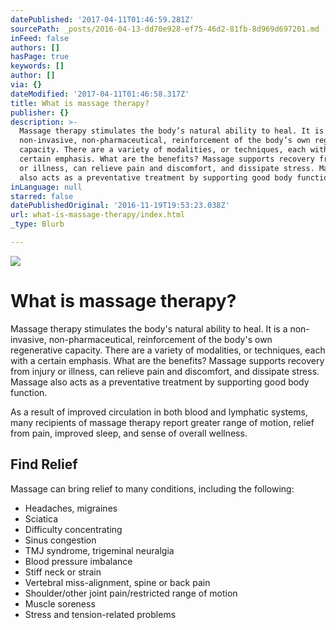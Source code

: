 ```yaml
---
datePublished: '2017-04-11T01:46:59.281Z'
sourcePath: _posts/2016-04-13-dd70e928-ef75-46d2-81fb-8d969d697201.md
inFeed: false
authors: []
hasPage: true
keywords: []
author: []
via: {}
dateModified: '2017-04-11T01:46:58.317Z'
title: What is massage therapy?
publisher: {}
description: >-
  Massage therapy stimulates the body’s natural ability to heal. It is a
  non-invasive, non-pharmaceutical, reinforcement of the body’s own regenerative
  capacity. There are a variety of modalities, or techniques, each with a
  certain emphasis. What are the benefits? Massage supports recovery from injury
  or illness, can relieve pain and discomfort, and dissipate stress. Massage
  also acts as a preventative treatment by supporting good body function.
inLanguage: null
starred: false
datePublishedOriginal: '2016-11-19T19:53:23.038Z'
url: what-is-massage-therapy/index.html
_type: Blurb

---
```

![](https://the-grid-user-content.s3-us-west-2.amazonaws.com/65aee99a-0b39-4ebb-a2b6-58b5310b2d25.jpg)

# **What is massage therapy?**

Massage therapy stimulates the body's natural ability to heal. It is a non-invasive, non-pharmaceutical, reinforcement of the body's own regenerative capacity. There are a variety of modalities, or techniques, each with a certain emphasis. What are the benefits? Massage supports recovery from injury or illness, can relieve pain and discomfort, and dissipate stress. Massage also acts as a preventative treatment by supporting good body function.

As a result of improved circulation in both blood and lymphatic systems, many recipients of massage therapy report greater range of motion, relief from pain, improved sleep, and sense of overall wellness.

## Find Relief

Massage can bring relief to many conditions, including the following:

* Headaches, migraines
* Sciatica
* Difficulty concentrating
* Sinus congestion
* TMJ syndrome, trigeminal neuralgia
* Blood pressure imbalance
* Stiff neck or strain
* Vertebral miss-alignment, spine or back pain
* Shoulder/other joint pain/restricted range of motion
* Muscle soreness
* Stress and tension-related problems
